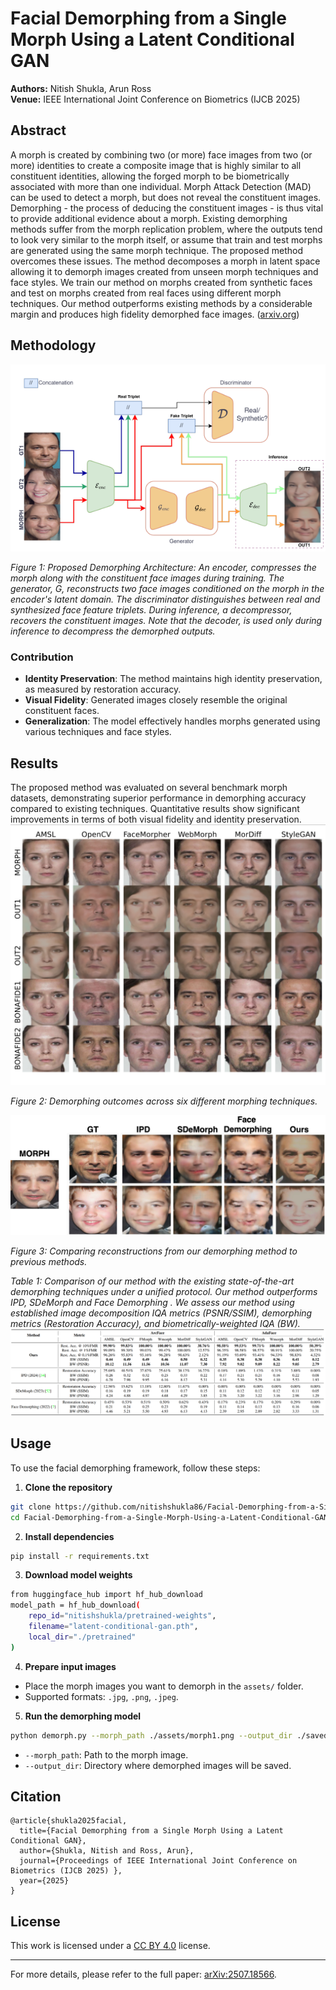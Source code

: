 # Facial Demorphing from a Single Morph Using a Latent Conditional GAN

**Authors:** Nitish Shukla, Arun Ross  
**Venue:** IEEE International Joint Conference on Biometrics (IJCB 2025) 


## Abstract

A morph is created by combining two (or more) face images from two (or more) identities to create a composite image that is highly similar to all constituent identities, allowing the forged morph to be biometrically associated with more than one individual. Morph Attack Detection (MAD) can be used to detect a morph, but does not reveal the constituent images. Demorphing - the process of deducing the constituent images - is thus vital to provide additional evidence about a morph. Existing demorphing methods suffer from the morph replication problem, where the outputs tend to look very similar to the morph itself, or assume that train and test morphs are generated using the same morph technique. The proposed method overcomes these issues. The method decomposes a morph in latent space allowing it to demorph images created from unseen morph techniques and face styles. We train our method on morphs created from synthetic faces and test on morphs created from real faces using different morph techniques. Our method outperforms existing methods by a considerable margin and produces high fidelity demorphed face images. ([arxiv.org](https://arxiv.org/html/2507.18566v1?utm_source=chatgpt.com))

## Methodology
![Methodology](assets/ijcb2025.PNG)

*Figure 1: Proposed Demorphing Architecture: An encoder, compresses the morph along with the constituent face images during training. The generator, G, reconstructs two face images conditioned on the morph in the encoder's latent domain. The discriminator distinguishes between real and synthesized face feature triplets. During inference, a decompressor, recovers the constituent images. Note that the decoder, is used only during inference to decompress the demorphed outputs.*

### Contribution
- **Identity Preservation**: The method maintains high identity preservation, as measured by restoration accuracy.
- **Visual Fidelity**: Generated images closely resemble the original constituent faces.
- **Generalization**: The model effectively handles morphs generated using various techniques and face styles.


## Results

The proposed method was evaluated on several benchmark morph datasets, demonstrating superior performance in demorphing accuracy compared to existing techniques. Quantitative results show significant improvements in terms of both visual fidelity and identity preservation.
![results](assets/ijcb2025-r1.PNG)

*Figure 2: Demorphing outcomes across six different morphing techniques.*



![results](assets/ijcb2025-r2.PNG)

*Figure 3: Comparing reconstructions from our demorphing method to previous methods.*

*Table 1: Comparison of our method with the existing state-of-the-art demorphing techniques under a unified protocol. Our method outperforms IPD, SDeMorph and Face Demorphing . We assess our method using established image decomposition IQA metrics (PSNR/SSIM), demorphing metrics (Restoration Accuracy), and biometrically-weighted IQA (BW).*
![results](assets/ijcb2025-res.PNG)



## Usage

To use the facial demorphing framework, follow these steps:

1. **Clone the repository**
```bash
git clone https://github.com/nitishshukla86/Facial-Demorphing-from-a-Single-Morph-Using-a-Latent-Conditional-GAN.git
cd Facial-Demorphing-from-a-Single-Morph-Using-a-Latent-Conditional-GAN
```

2. **Install dependencies**
```bash
pip install -r requirements.txt
```
3. **Download model weights**
```bash
from huggingface_hub import hf_hub_download
model_path = hf_hub_download(
    repo_id="nitishshukla/pretrained-weights",
    filename="latent-conditional-gan.pth",
    local_dir="./pretrained"
)
```
4. **Prepare input images**
- Place the morph images you want to demorph in the `assets/` folder.
- Supported formats: `.jpg`, `.png`, `.jpeg`.

5. **Run the demorphing model**
```bash
python demorph.py --morph_path ./assets/morph1.png --output_dir ./saved/
```
- `--morph_path`: Path to the morph image.
- `--output_dir`: Directory where demorphed images will be saved.


## Citation

```
@article{shukla2025facial,
  title={Facial Demorphing from a Single Morph Using a Latent Conditional GAN},
  author={Shukla, Nitish and Ross, Arun},
  journal={Proceedings of IEEE International Joint Conference on Biometrics (IJCB 2025) },
  year={2025}
}
```

## License

This work is licensed under a [CC BY 4.0](https://creativecommons.org/licenses/by/4.0/) license.

---

For more details, please refer to the full paper: [arXiv:2507.18566](https://arxiv.org/pdf/2507.18566).

